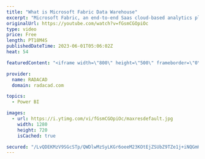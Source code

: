 ```yaml
---
title: "What is Microsoft Fabric Data Warehouse"
excerpt: "Microsoft Fabric, an end-to-end Saas cloud-based analytics platform, has many workloads and objects. One of the Objects is called Data Warehouse, or in short, Warehouse. In this article, I'll explain what the Data Warehouse in Microsoft Fabric is and how it works, and I will show you an example of it"
originalUrl: https://youtube.com/watch?v=fGsmCGOpiOc
type: video
price: Free
length: PT18M4S
publishedDateTime: 2023-06-01T05:06:02Z
heat: 54

featuredContent: "<iframe width=\"800\" height=\"500\" frameborder=\"0\" src=\"https://www.youtube.com/embed/fGsmCGOpiOc\" allow=\"accelerometer; autoplay; encrypted-media; gyroscope; picture-in-picture\" allowfullscreen></iframe>"

provider:
  name: RADACAD
  domain: radacad.com

topics:
  - Power BI

images:
  - url: https://i.ytimg.com/vi/fGsmCGOpiOc/maxresdefault.jpg
    width: 1280
    height: 720
    isCached: true

secured: "/LvQDEKMzV9SGcSTp/QWDlwMzSyLKGr6oeeM23KOtEjZSUbZ9TZe1j+iNQGmHESMtYZ5nlcVl7DEZHPme91XP3NUPukmOWhlVVQSp9Prk0gb6vqRoOA/Ig7iaU1ey0Xjt6dVrV+jZEiv069Kkzk3up7ghmnaKQxcOhvtGZ3KH4SqwoUWBUtmftfHlOCdvpmwfGRcICYjsrbyAPen3d+DMZcl2iB8062tGyfiMBx7OQ+A1vupOTJaH1dar8xgKs4nkZbXiSXbTOxghyJJ4r+jxIUfVPLIf+NFOIW9SFT7Ha7gKrb0XClMnFD3CgpfGbCJyNyFBEWWz3L75FznHLi7AQ298cqOWCCeWE3UdQONxFmqz9UOoZ9MzJn9DsNNCqhW8TD7OgcVB1k1+SCePhR1LATPkC0WuPwRI+2uPe821oI=;mLoJdgyGZgGjR+zlCrj+7Q=="
---
```


